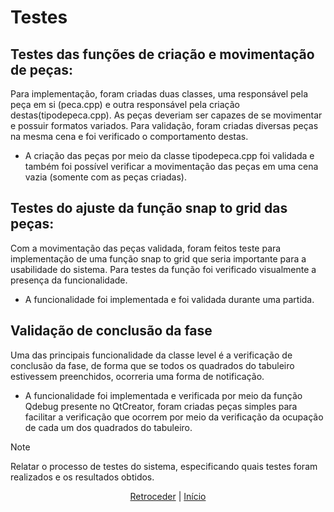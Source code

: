 # Testes

## Testes das funções de criação e movimentação de peças:
Para implementação, foram criadas duas classes, uma responsável pela peça em si (peca.cpp) e outra responsável pela criação destas(tipodepeca.cpp).
As peças deveriam ser capazes de se movimentar e possuir formatos variados.
Para validação, foram criadas diversas peças na mesma cena e foi verificado o comportamento destas.
- A criação das peças por meio da classe tipodepeca.cpp foi validada e também foi possível verificar a movimentação das peças em uma cena vazia (somente com as peças criadas).


## Testes do ajuste da função snap to grid das peças:
Com a movimentação das peças validada, foram feitos teste para implementação de uma função snap to grid que seria importante para a usabilidade do sistema.
Para testes da função foi verificado visualmente a presença da funcionalidade.
- A funcionalidade foi implementada e foi validada durante uma partida.

## Validação de conclusão da fase
Uma das principais funcionalidade da classe level é a verificação de conclusão da fase, de forma que se todos os quadrados do tabuleiro estivessem preenchidos, ocorreria uma forma de notificação.
- A funcionalidade foi implementada e verificada por meio da função Qdebug presente no QtCreator, foram criadas peças simples para facilitar a verificação que ocorrem por meio da verificação da ocupação de cada um dos quadrados do tabuleiro.







>[!NOTE]
> Relatar o processo de testes do sistema, especificando quais testes foram realizados e os resultados obtidos.

<div align="center">

[Retroceder](implementacao.md) | [Início](README.md)

</div>
